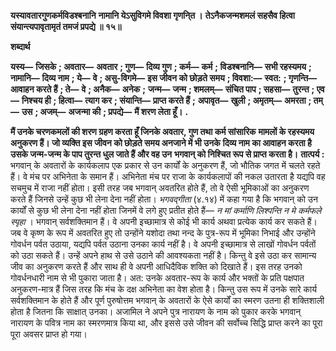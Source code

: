 **यस्यावतारगुणकर्मविडश्बनानि** **नामानि येऽसुविगमे विवशा गृणनि्त ।** **तेऽनैकजन्मशमलं सहसैव हित्वा** **संयान्त्यपावृतामृतं तमजं प्रपद्ये ॥ १५॥** 

**शब्दार्थ** 

**यस्य—** **जिसके** **; अवतार—** **अवतार** **; गुण—** **दिव्य गुण** **; कर्म—** **कर्म** **; विडश्बनानि—** **सभी रहस्यमय** **; नामानि—** **दिव्य नाम** **; ये—** **वे** **; असु-विगमे—** **इस जीवन को छोड़ते समय** **; विवशा:—** **स्वत:** **; गृणन्ति—** **आवाहन करते हैं** **; ते—** **वे** **; अनैक—** **अनेक** **;** **जन्म—** **जन्म** **; शमलम्—** **संचित पाप** **; सहसा—** **तुरन्त** **; एव—** **निश्चय ही** **; हित्वा—** **त्याग कर** **; संयान्ति—** **प्राप्त करते हैं** **;** **अपावृत—** **खुली** **; अमृतम्—** **अमरता** **; तम्—** **उस** **; अजम्—** **अजन्मा की** **; प्रपद्ये—** **मैं शरण लेता हूँ।** **.** 

**मैं उनके चरणकमलों की शरण ग्रहण करता हूँ जिनके अवतार, गुण तथा कर्म सांसारिक** **मामलों के रहस्यमय अनुकरण हैं। जो व्यक्ति इस जीवन को छोड़ते समय अनजाने में भी उनके** **दिव्य नाम का आवाहन करता है उसके जन्म-जन्म के पाप तुरन्त धुल जाते हैं और वह उन** **भगवान् को निश्चित रूप से प्राप्त करता है।** **तात्पर्य :** भगवान् के अवतारों के कार्यकलाप एक प्रकार से उन कार्यों के अनुकरण हैं, जो भौतिक जगत में चलते रहते हैं। वे मंच पर अभिनेता के समान हैं। अभिनेता मंच पर राजा के कार्यकलापों की नकल उतारता है यद्यपि वह सचमुच में राजा नहीं होता। इसी तरह जब भगवान् अवतरित होते हैं, तो वे ऐसी भूमिकाओं का अनुकरण करते हैं जिनसे उन्हें कुछ भी लेना देना नहीं होता। *भगवद्गीता* (४.१४) में कहा गया है कि भगवान् को उन कार्यों से कुछ भी लेना देना नहीं होता जिनमें वे लगे हुए प्रतीत होते हैं— *न मां कर्माणि लिश्पन्ति न मे कर्मफले स्पृहा* । भगवान् सर्वशक्तिमान हैं। वे अपनी इच्छामात्र से कोई भी कार्य अथवा प्रत्येक कार्य कर सकते हैं। जब वे कृष्ण के रूप में अवतरित हुए तो उन्होंने यशोदा तथा नन्द के पुत्र-रूप में भूमिका निभाई और उन्होंने गोवर्धन पर्वत उठाया, यद्यपि पर्वत उठाना उनका कार्य नहीं है। वे अपनी इच्छामात्र से लाखों गोवर्धन पर्वतों को उठा सकते हैं। उन्हें अपने हाथ से उसे उठाने की आवश्यकता नहीं है। किन्तु वे इसे उठा कर सामान्य जीव का अनुकरण करते हैं और साथ ही वे अपनी आधिदैविक शक्ति को दिखाते हैं। इस तरह उनको गोवर्धनधारी नाम से भी पुकारा जाता है। अत: उनके अवतार-रूप के कार्य और भक्तों के प्रति पक्षपात अनुकरण-मात्र हैं जिस तरह कि मंच के दक्ष अभिनेता का वेश होता है। किन्तु उस रूप में उनके सारे कार्य सर्वशक्तिमान के होते हैं और पूर्ण पुरुषोत्तम भगवान् के अवतारों के ऐसे कार्यों का स्मरण उतना ही शक्तिशाली होता है जितना कि साक्षात् उनका। अजामिल ने अपने पुत्र नारायण के नाम को पुकार करके भगवान् नारायण के पवित्र नाम का स्मरणमात्र किया था, और इससे उसे जीवन की सर्वोच्च सिद्धि प्राप्त करने का पूरा पूरा अवसर प्राप्त हो गया।  